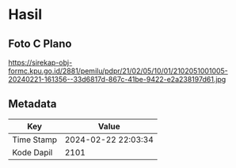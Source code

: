 # Hasil

## Foto C Plano

https://sirekap-obj-formc.kpu.go.id/2881/pemilu/pdpr/21/02/05/10/01/2102051001005-20240221-161356--33d6817d-867c-41be-9422-e2a238197d61.jpg


## Metadata

| Key        | Value               |
| ---------- | ------------------- |
| Time Stamp | 2024-02-22 22:03:34 |
| Kode Dapil | 2101                |



